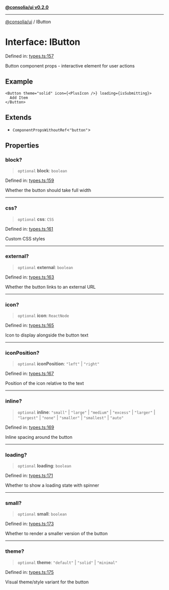 [**@consolia/ui v0.2.0**](../README.md)

***

[@consolia/ui](../README.md) / IButton

# Interface: IButton

Defined in: [types.ts:157](https://github.com/consolia-io/ui/blob/main/src/types.ts#L157)

Button component props - interactive element for user actions

## Example

```tsx
<Button theme="solid" icon={<PlusIcon />} loading={isSubmitting}>
  Add Item
</Button>
```

## Extends

- `ComponentPropsWithoutRef`\<`"button"`\>

## Properties

### block?

> `optional` **block**: `boolean`

Defined in: [types.ts:159](https://github.com/consolia-io/ui/blob/main/src/types.ts#L159)

Whether the button should take full width

***

### css?

> `optional` **css**: `CSS`

Defined in: [types.ts:161](https://github.com/consolia-io/ui/blob/main/src/types.ts#L161)

Custom CSS styles

***

### external?

> `optional` **external**: `boolean`

Defined in: [types.ts:163](https://github.com/consolia-io/ui/blob/main/src/types.ts#L163)

Whether the button links to an external URL

***

### icon?

> `optional` **icon**: `ReactNode`

Defined in: [types.ts:165](https://github.com/consolia-io/ui/blob/main/src/types.ts#L165)

Icon to display alongside the button text

***

### iconPosition?

> `optional` **iconPosition**: `"left"` \| `"right"`

Defined in: [types.ts:167](https://github.com/consolia-io/ui/blob/main/src/types.ts#L167)

Position of the icon relative to the text

***

### inline?

> `optional` **inline**: `"small"` \| `"large"` \| `"medium"` \| `"excess"` \| `"larger"` \| `"largest"` \| `"none"` \| `"smaller"` \| `"smallest"` \| `"auto"`

Defined in: [types.ts:169](https://github.com/consolia-io/ui/blob/main/src/types.ts#L169)

Inline spacing around the button

***

### loading?

> `optional` **loading**: `boolean`

Defined in: [types.ts:171](https://github.com/consolia-io/ui/blob/main/src/types.ts#L171)

Whether to show a loading state with spinner

***

### small?

> `optional` **small**: `boolean`

Defined in: [types.ts:173](https://github.com/consolia-io/ui/blob/main/src/types.ts#L173)

Whether to render a smaller version of the button

***

### theme?

> `optional` **theme**: `"default"` \| `"solid"` \| `"minimal"`

Defined in: [types.ts:175](https://github.com/consolia-io/ui/blob/main/src/types.ts#L175)

Visual theme/style variant for the button
